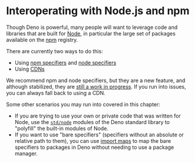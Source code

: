 # Interoperating with Node.js and npm

Though Deno is powerful, many people will want to leverage code and libraries
that are built for [Node](https://nodejs.org/), in particular the large set of
packages available on the [npm](https://npmjs.com/) registry.

There are currently two ways to do this:

- Using [npm specifiers](./node/npm_specifiers.md) and
  [node specifiers](./node/node_specifiers.md)
- Using [CDNs](./node/cdns.md)

We recommend npm and node specifiers, but they are a new feature, and although
stabilized, they are
[still a work in progress](https://github.com/denoland/deno/issues/15960). If
you run into issues, you can always fall back to using a CDN.

Some other scenarios you may run into covered in this chapter:

- If you are trying to use your own or private code that was written for Node,
  use the [`std/node`](./node/node_specifiers.md) modules of the Deno standard
  library to "polyfill" the built-in modules of Node.
- If you want to use "bare specifiers" (specifiers without an absolute or
  relative path to them), you can use
  [import maps](./getting_started/import_maps.md) to map the bare specifiers to
  packages in Deno without needing to use a package manager.
